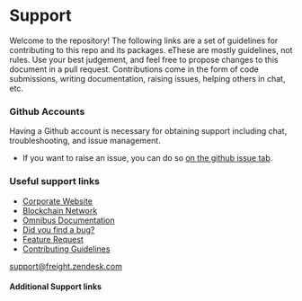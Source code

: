 <!-- SPD-License-Identifer: ${#LICENSE}  -->
<!-- COPYRIGHT 2020 - FREIGHTTRUST AND CLEARING CORPORATION, ALL RIGHTS RESERVED -->

# Support

Welcome to the repository! The following links are a set of guidelines for contributing to this repo and its packages. eThese are mostly guidelines, not rules. Use your best judgement, and feel free to propose changes to this document in a pull request. Contributions come in the form of code submissions, writing documentation, raising issues, helping others in chat, etc.

### Github Accounts

Having a Github account is necessary for obtaining support including chat, troubleshooting, and issue management.

- If you want to raise an issue, you can do so [on the github issue tab](https://github.com/${freight-trust}/${repository/{$ref}/issues).

### Useful support links

- [Corporate Website](https://freighttrust.com)
- [Blockchain Network](https://github.com/freight-chain/networke)
- [Omnibus Documentation](https://ft-docs.netlify.app)
- [Did you find a bug?](/.github/ISSUE_TEMPLATE/bug_report.md)
- [Feature Request](/.github/ISSUE_TEMPLATE/feature_request.md)
- [Contributing Guidelines](#CONTRIBUTING.md)

[telegram]: https://t.me/freighttrust
[contributing guidelines]: CONTRIBUTING.md

[support@freight.zendesk.com](mailto:support@freight.zendesk.com)

#### Additional Support links

[besu user documentation]: https://besu.hyperledger.org
